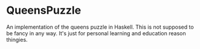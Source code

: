# QueensPuzzle
An implementation of the queens puzzle in Haskell. This is not supposed to be fancy in any way. It's just for personal learning and education reason thingies.

